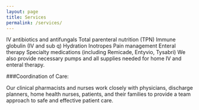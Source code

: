 ```yaml
---
layout: page
title: Services
permalink: /services/
---
```



IV antibiotics and antifungals
Total parenteral nutrition (TPN)
Immune globulin (IV and sub q)
Hydration
Inotropes
Pain management
Enteral therapy
Specialty medications (including Remicade, Entyvio, Tysabri)
We also provide necessary pumps and all supplies needed for home IV and enteral therapy.

###Coordination of Care:

Our clinical pharmacists and nurses work closely with physicians, discharge planners, home health
nurses, patients, and their families to provide a team approach to safe and effective patient care.
